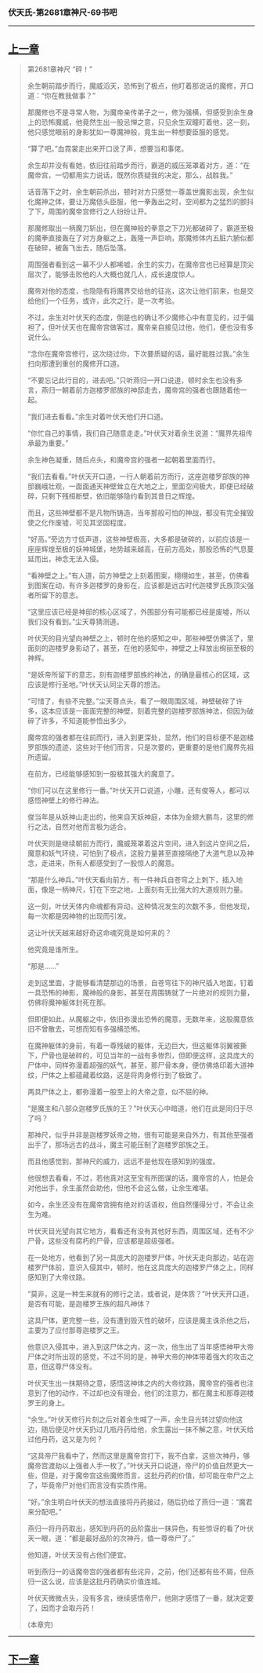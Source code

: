 ### 伏天氏-第2681章神尺-69书吧

--------
[上一章](./c3967b34e3195f4058fa5600850b755a.md)
--------


>
>
>
>第2681章神尺
>“砰！”
>
>余生朝前踏步而行，魔威滔天，恐怖到了极点，他盯着那说话的魔修，开口道：“你在教我做事？”
>
>那魔修也不是寻常人物，为魔帝亲传弟子之一，修为强横，但感受到余生身上的恐怖魔威，他竟然生出一股忌惮之意，只见余生双瞳盯着他，这一刻，他只感觉眼前的身影犹如一尊魔神般，竟生出一种想要臣服的感觉。
>
>“算了吧。”血霓裳走出来开口说了声，想要当和事佬。
>
>余生却并没有看她，依旧往前踏步而行，霸道的威压笼罩着对方，道：“在魔帝宫，一切都用实力说话，既然你质疑我的决定，那么，战胜我。”
>
>话音落下之时，余生朝前杀出，顿时对方只感觉一尊盖世魔影出现，余生似化魔神之体，要让万魔低头臣服，他一拳轰出之时，空间都为之猛烈的颤抖了下，周围的魔帝宫修行之人纷纷让开。
>
>那魔修取出一柄魔刀斩出，但在魔神般的拳意之下刀光都破碎了，霸道至极的魔拳直接轰在了对方身躯之上，轰隆一声巨响，那魔修体内五脏六腑似都在破碎，被轰飞出去，随后坠落。
>
>周围强者看到这一幕不少人都唏嘘，余生的实力，在魔帝宫也已经算是顶尖层次了，能够击败他的人大概也就几人，成长速度惊人。
>
>魔帝对他的态度，也隐隐有将魔界交给他的征兆，这次让他们前来，也是交给他们一个任务，或许，此次之行，是一次考验。
>
>不过，余生对叶伏天的态度，倒是也的确让不少魔修心中有意见的，过于偏袒了，但叶伏天也在魔帝宫做客过，魔帝亲自接见过他，他们，便也没有多说什么。
>
>“念你在魔帝宫修行，这次绕过你，下次要质疑的话，最好能胜过我。”余生扫向那遭到重创的魔修开口道。
>
>“不要忘记此行目的，进去吧。”只听燕归一开口说道，顿时余生也没有多言，燕归一朝着前方迦楼罗部族的神邸走去，魔帝宫的强者也跟随着他一起。
>
>“我们进去看看。”余生对着叶伏天他们开口道。
>
>“你忙自己的事情，我们自己随意走走。”叶伏天对着余生说道：“魔界先祖传承最为重要。”
>
>余生神色凝重，随后点头，和魔帝宫的强者一起朝着里面而行。
>
>“我们去看看。”叶伏天开口道，一行人朝着前方而行，这座迦楼罗部族的神邸巍峨壮观，一面面通天神壁耸立在大地之上，里面空间极大，即便已经破碎，只剩下残桓断壁，依旧能够隐约看到其昔日之辉煌。
>
>而且，这些神壁都不是凡物所铸造，当年那般可怕的神战，都没有完全摧毁使之化作废墟，可见其坚固程度。
>
>“好高。”旁边方寸低声道，这些神壁极高，大多都是破碎的，以前应该是一座座辉煌至极的妖神城堡，地势越来越高，在前方高处，那股恐怖的气息蔓延而出，神念无法入侵。
>
>“看神壁之上。”有人道，前方神壁之上刻着图案，栩栩如生，甚至，仿佛看到图案在动，有许多迦楼罗的身影在，应该都是远古时代迦楼罗氏族顶尖强者所留下的意志。
>
>“这里应该已经是神邸的核心区域了，外围部分有可能都已经是废墟，所以我们没有看到。”尘天尊猜测道。
>
>叶伏天的目光望向神壁之上，顿时在他的感知之中，那些神壁仿佛活了，里面刻的迦楼罗身影动了，甚至，在他的感知中，神壁之上释放出绚丽至极的神辉。
>
>“是妖帝所留下的意志，刻有迦楼罗部族的神法，的确是最核心的区域，这应该是修行圣地。”叶伏天认同尘天尊的想法。
>
>“可惜了，有些不完整。”尘天尊点头，看了一眼周围区域，神壁破碎了许多，这本应该是一面面完整的神壁，刻着完整的迦楼罗部族神法，但因为破碎了许多，不知道能参悟出多少。
>
>魔帝宫的强者都在往前而行，进入到更深处，显然，他们的目标便不是迦楼罗部族的遗迹，这些对于他们而言，只是次要的，更重要的是他们魔界先祖所遗留。
>
>在前方，已经能够感知到一股极其强大的魔意了。
>
>“你们可以在这里修行一番。”叶伏天开口说道，小雕，还有俊等人，都可以感悟神壁上的修行神法。
>
>俊当年是从妖神山走出的，他来自天妖神庭，本体为金翅大鹏鸟，这里的修行之法，自然对他而言极为适合。
>
>叶伏天则是继续朝前方而行，魔威笼罩着这片空间，进入到这片空间之后，魔意和妖气环绕，可怕到了极点，这股力量甚至直接隔绝了大道气息以及神念，走进来，所有人都感受到了一股惊人的魔意。
>
>“那是什么神兵。”叶伏天看向前方，有一件神兵自苍穹之上刺下，插入地面，像是一柄神尺，钉在下空之地，上面刻有无比强大的大道规则力量。
>
>这一刻，叶伏天体内命魂都有异动，这种情况发生的次数不多，但他发现，每一次都是因神物的出现而引发。
>
>这让叶伏天越来越好奇这命魂究竟是如何来的？
>
>他究竟是谁所生。
>
>“那是……”
>
>走到这里面，才能够看清楚那边的场景，自苍穹往下的神尺插入地面，钉着一具恐怖的神影，魔神般的身影，甚至在周围铸就了一片绝对的规则力量，仿佛将魔神躯体封死在那。
>
>但即便如此，从魔躯之中，依旧弥漫出恐怖的魔意，无数年来，这股魔意依旧不曾散去，可想而知有多强横恐怖。
>
>在魔神躯体的身前，有着一尊残破的躯体，无边巨大，但这躯体羽翼被撕下，尸骨也是破碎的，可见当年的一战有多惨烈，但即便这样，这具庞大的尸体中，同样弥漫着超强的妖气，甚至，那尸骨本身，便仿佛烙印着大道神纹，尸体之上都蕴藏着纹路，这是将肉身修行到了极致了。
>
>两具尸体之上，都弥漫着一股至上的大帝之意，似不屈的神。
>
>“是魔主和八部众迦楼罗氏族的王？”叶伏天心中暗道，他们在此是同归于尽了吗？
>
>那神尺，似乎并非是迦楼罗妖帝之物，很有可能是来自外力，有其他至强者出手了，那场远古的战斗，魔主可能压制了迦楼罗部族之王。
>
>而且他感觉到，那神尺的威力，远远不是他现在感知到的强度。
>
>他很想去看看，不过，若他真对这至宝有所图谋的话，魔帝宫的人，怕是会对他出手，余生虽然会助他，但他不会这么做，让余生难堪。
>
>如今，余生还没有在魔帝宫拥有绝对的话语权，他自然懂得分寸，不会让余生为难。
>
>叶伏天目光望向其它地方，看看还有没有其他好东西，周围区域，还有不少尸骨，这些没有腐朽的尸骨，应该都是超级强者。
>
>在一处地方，他看到了另一具庞大的迦楼罗尸体，叶伏天走向那边，站在迦楼罗尸体前，意识入侵其中，顿时，他在这具庞大的迦楼罗尸体之上，同样感知到了大帝纹路。
>
>“莫非，这是一种生来就有的修行之法，或者说，是体质？”叶伏天开口道，是否有可能，是迦楼罗王族的超凡神体？
>
>这具尸体，更完整一些，没有遭到毁灭性的破坏，应该是魔主诛杀他之后，主要为了应付那尊迦楼罗之王。
>
>他意识入侵其中，进入到这尸体之内，这一次，他生出了当年感悟神甲大帝尸体之时所出现的感觉，不过不同的是，神甲大帝的神体带着强大的攻击之意，但这尊尸体没有。
>
>叶伏天生出一抹期待之意，感悟这神体之内的大帝纹路，魔帝宫的强者也注意到了他的动作，不过却也没有理会，他们的注意力，都在魔主和那尊迦楼罗王的身上。
>
>“余生。”叶伏天修行片刻之后对着余生喊了一声，余生目光转过望向他这边，随后便见叶伏天扔过几瓶丹药给他，余生露出一抹不解之意，叶伏天给过他丹药，这又是为何？
>
>“这具帝尸我看中了，然而这里是魔帝宫打下，我不白拿，这些次神丹，够魔帝宫渡劫以上强者人手一枚了。”叶伏天开口说道，帝尸的价值自然更大一些，但是，对于魔帝宫这些魔修而言，这批丹药的价值，却可能在帝尸之上了，毕竟帝尸对他们而言没有实质作用。
>
>“好。”余生明白叶伏天的想法直接将丹药接过，随后扔给了燕归一道：“魔君来分配吧。”
>
>燕归一将丹药取出，感知到丹药的品阶露出一抹异色，有些惊讶的看了叶伏天一眼，道：“都是最好品阶的次神丹，值一尊帝尸了。”
>
>他知道，叶伏天没有占他们便宜。
>
>听到燕归一的话魔帝宫的强者都有些诧异，之前，他们还都有些不屑，但燕归一这么说，应该是这批丹药确实价值连城。
>
>叶伏天微微点头，没有多言，继续感悟帝尸，他刚才感悟了一番，就决定要了，因而才会取丹药！
>
>(本章完)
>
>

--------
[下一章](./1562a50efa5fac15232d2466bac06df1.md)
--------

